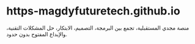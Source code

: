 # https-magdyfuturetech.github.io
منصة مجدي المستقبلية، تجمع بين البرمجة، التصميم، الابتكار، حل المشكلات التقنية، والإبداع المفتوح بدون حدود.
